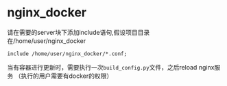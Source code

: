 # nginx_docker
请在需要的server块下添加include语句,假设项目目录在/home/user/nginx_docker
```
include /home/user/nginx_docker/*.conf;
```

当有容器进行更新时，需要执行一次`build_config.py`文件，之后reload nginx服务
（执行的用户需要有docker的权限）
